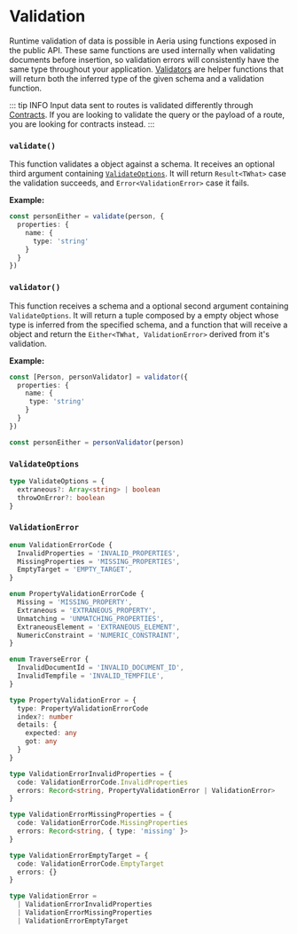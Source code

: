 # Validation

Runtime validation of data is possible in Aeria using functions exposed in the public API. These same functions are used internally when validating documents before insertion, so validation errors will consistently have the same type throughout your application. [Validators](#validator) are helper functions that will return both the inferred type of the given schema and a validation function.

::: tip INFO
Input data sent to routes is validated differently through [Contracts](/aeria/contracts). If you are looking to validate the query or the payload of a route, you are looking for contracts instead.
:::


### `validate()`

This function validates a object against a schema. It receives an optional third argument containing [`ValidateOptions`](#validateoptions). It will return `Result<TWhat>` case the validation succeeds, and `Error<ValidationError>` case it fails.

**Example:**

```typescript
const personEither = validate(person, {
  properties: {
    name: {
      type: 'string'
    }
  }
})
```

### `validator()`

This function receives a schema and a optional second argument containing `ValidateOptions`. It will return a tuple composed by a empty object whose type is inferred from the specified schema, and a function that will receive a object and return the `Either<TWhat, ValidationError>` derived from it's validation.

**Example:**

```typescript
const [Person, personValidator] = validator({
  properties: {
    name: {
     type: 'string'
    }
  }
})

const personEither = personValidator(person)
```

### `ValidateOptions`

```typescript
type ValidateOptions = {
  extraneous?: Array<string> | boolean
  throwOnError?: boolean
}
```

### `ValidationError`

```typescript
enum ValidationErrorCode {
  InvalidProperties = 'INVALID_PROPERTIES',
  MissingProperties = 'MISSING_PROPERTIES',
  EmptyTarget = 'EMPTY_TARGET',
}

enum PropertyValidationErrorCode {
  Missing = 'MISSING_PROPERTY',
  Extraneous = 'EXTRANEOUS_PROPERTY',
  Unmatching = 'UNMATCHING_PROPERTIES',
  ExtraneousElement = 'EXTRANEOUS_ELEMENT',
  NumericConstraint = 'NUMERIC_CONSTRAINT',
}

enum TraverseError {
  InvalidDocumentId = 'INVALID_DOCUMENT_ID',
  InvalidTempfile = 'INVALID_TEMPFILE',
}

type PropertyValidationError = {
  type: PropertyValidationErrorCode
  index?: number
  details: {
    expected: any
    got: any
  }
}

type ValidationErrorInvalidProperties = {
  code: ValidationErrorCode.InvalidProperties
  errors: Record<string, PropertyValidationError | ValidationError>
}

type ValidationErrorMissingProperties = {
  code: ValidationErrorCode.MissingProperties
  errors: Record<string, { type: 'missing' }>
}

type ValidationErrorEmptyTarget = {
  code: ValidationErrorCode.EmptyTarget
  errors: {}
}

type ValidationError =
  | ValidationErrorInvalidProperties
  | ValidationErrorMissingProperties
  | ValidationErrorEmptyTarget

```

